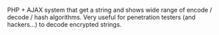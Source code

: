 PHP + AJAX system that get a string and shows wide range of encode / decode / hash algorithms.
Very useful for penetration testers (and hackers...) to decode encrypted strings.